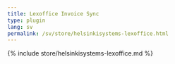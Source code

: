 ```yaml
---
title: Lexoffice Invoice Sync
type: plugin
lang: sv
permalink: /sv/store/helsinkisystems-lexoffice.html
---
```


{% include store/helsinkisystems-lexoffice.md %}
